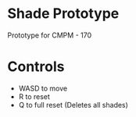# Shade Prototype

Prototype for CMPM - 170

# Controls

- WASD to move
- R to reset
- Q to full reset (Deletes all shades)
